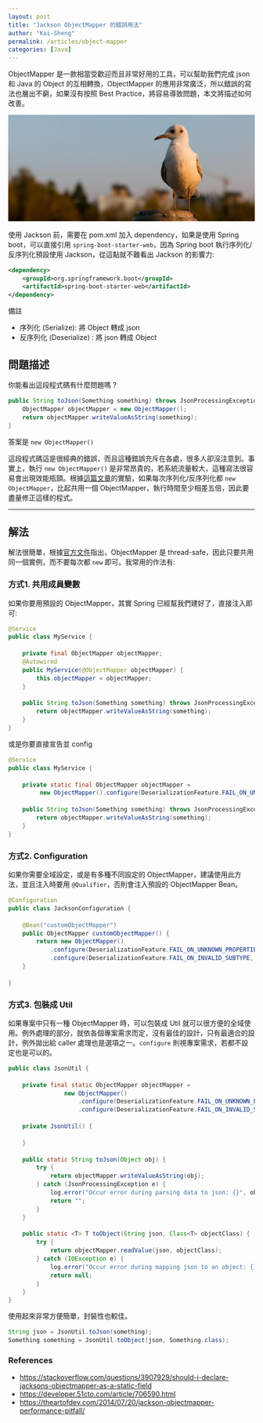 ```yaml
---
layout: post
title: "Jackson ObjectMapper 的錯誤用法"
author: "Kai-Sheng"
permalink: /articles/object-mapper
categories: [Java]
--- 
```


ObjectMapper 是一款相當受歡迎而且非常好用的工具，可以幫助我們完成 json 和 Java 的 Object 的互相轉換，ObjectMapper 的應用非常廣泛，所以錯誤的寫法也層出不窮，如果沒有按照 Best Practice，將容易導致問題，本文將描述如何改善。



![json](/assets/image/object-mapper.png?size=full)


使用 Jackson 前，需要在 pom.xml 加入 dependency，如果是使用 Spring boot，可以直接引用 `spring-boot-starter-web`，因為 Spring boot 執行序列化/反序列化預設使用 Jackson，從這點就不難看出 Jackson 的影響力:

```xml
<dependency>
    <groupId>org.springframework.boot</groupId>
    <artifactId>spring-boot-starter-web</artifactId>
</dependency>
```

備註
- 序列化 (Serialize): 將 Object 轉成 json
- 反序列化 (Deserialize) : 將 json 轉成 Object
 
## **問題描述**

你能看出這段程式碼有什麼問題嗎 ?

```java
public String toJson(Something something) throws JsonProcessingException {
    ObjectMapper objectMapper = new ObjectMapper();
    return objectMapper.writeValueAsString(something);
}
```

答案是 `new ObjectMapper()`

這段程式碼這是很經典的錯誤，而且這種錯誤充斥在各處，很多人卻沒注意到。事實上，執行 `new ObjectMapper()` 是非常昂貴的，若系統流量較大，這種寫法很容易會出現效能瓶頸。根據[這篇文章](https://theartofdev.com/2014/07/20/jackson-objectmapper-performance-pitfall/)的實驗，如果每次序列化/反序列化都 `new ObjectMapper`，比起共用一個 ObjectMapper，執行時間至少相差五倍，因此要盡量修正這樣的程式。

---

## **解法**
解法很簡單，根據[官方文件](https://fasterxml.github.io/jackson-databind/javadoc/2.6/com/fasterxml/jackson/databind/ObjectMapper.html)指出，ObjectMapper 是 thread-safe，因此只要共用同一個實例，而不要每次都 `new` 即可。我常用的作法有:
 
### **方式1. 共用成員變數**

如果你要用預設的 ObjectMapper，其實 Spring 已經幫我們建好了，直接注入即可:

```java
@Service
public class MyService {

    private final ObjectMapper objectMapper;
    @Autowired
    public MyService(@ObjectMapper objectMapper) {
        this.objectMapper = objectMapper;
    }

    public String toJson(Something something) throws JsonProcessingException {
        return objectMapper.writeValueAsString(something);
    }
}
```

或是你要直接宣告並 config

```java
@Service
public class MyService {

    private static final ObjectMapper objectMapper =
         new ObjectMapper().configure(DeserializationFeature.FAIL_ON_UNKNOWN_PROPERTIES, false);

    public String toJson(Something something) throws JsonProcessingException {
        return objectMapper.writeValueAsString(something);
    }
}
```

### **方式2. Configuration**

如果你需要全域設定，或是有多種不同設定的 ObjectMapper，建議使用此方法，並且注入時要用 `@Qualifier`，否則會注入預設的 ObjectMapper Bean。

```java
@Configuration
public class JacksonConfiguration {

    @Bean("customObjectMapper")
    public ObjectMapper customObjectMapper() {
        return new ObjectMapper()
            .configure(DeserializationFeature.FAIL_ON_UNKNOWN_PROPERTIES, false)
            .configure(DeserializationFeature.FAIL_ON_INVALID_SUBTYPE, false);
    }

}
``` 
### **方式3. 包裝成 Util**

如果專案中只有一種 ObjectMapper 時，可以包裝成 Util 就可以很方便的全域使用。例外處理的部分，就依各個專案需求而定，沒有最佳的設計，只有最適合的設計，例外拋出給 caller 處理也是選項之一。`configure` 則視專案需求，若都不設定也是可以的。
```java
public class JsonUtil {

    private final static ObjectMapper objectMapper = 
                new ObjectMapper()
                    .configure(DeserializationFeature.FAIL_ON_UNKNOWN_PROPERTIES, false)
                    .configure(DeserializationFeature.FAIL_ON_INVALID_SUBTYPE, false);

    private JsonUtil() {

    }

    public static String toJson(Object obj) {
        try {
            return objectMapper.writeValueAsString(obj);
        } catch (JsonProcessingException e) {
            log.error("Occur error during parsing data to json: {}", obj, e);
            return "";
        }
    }

    public static <T> T toObject(String json, Class<T> objectClass) {
        try {
            return objectMapper.readValue(json, objectClass);
        } catch (IOException e) {
            log.error("Occur error during mapping json to an object: {}", json, e);
            return null;
        }
    }
}
```

使用起來非常方便簡單，封裝性也較佳。

```java
String json = JsonUtil.toJson(something);
Something something = JsonUtil.toObject(json, Something.class);
```
 
### **References**
- https://stackoverflow.com/questions/3907929/should-i-declare-jacksons-objectmapper-as-a-static-field
- https://developer.51cto.com/article/706590.html
- https://theartofdev.com/2014/07/20/jackson-objectmapper-performance-pitfall/